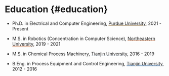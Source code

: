 # <i class="fa-solid fa-fw fa-graduation-cap" style="color: #c5e0b4"></i> Education {#education}

- Ph.D. in Electrical and Computer Engineering, <a href="#" class="show-notice-link" data-target="Purdue" data-display-style="flex" style="color: var(--text-color); text-decoration-color: #8e6f3e;">Purdue University</a>, 2021 - Present <br>
  <div id="Purdue" class="notice--info" markdown="1" style="display: none; background-color: #ebd99f; align-items: center; justify-content: center; gap: 1em; flex-wrap: wrap; min-width: 50%; width: fit-content; margin-left: 0;">

  ![Purdue logo](/images/university-logos/purdue.png){: style="width: 6em;" }

  **Boiler Up!**

  </div>
- M.S. in Robotics (Concentration in Computer Science), <a href="#" class="show-notice-link" data-target="Northeastern" data-display-style="flex" style="color: var(--text-color); text-decoration-color: #bb4100;">Northeastern University</a>, 2019 - 2021 <br>
  <div id="Northeastern" class="notice--info" markdown="1" style="display: none; background-color: #ffaf80; align-items: center; justify-content: center; gap: 1em; flex-wrap: wrap; min-width: 50%; width: fit-content; margin-left: 0;">

  ![Northeastern logo](/images/university-logos/neu.png){: style="width: 4.5em;" }

  **Go Huskies!**

  </div>
- M.S. in Chemical Process Machinery, <a href="#" class="show-notice-link" data-target="TJU_MS" data-display-style="flex" style="color: var(--text-color); text-decoration-color: #00468c;">Tianjin University</a>, 2016 - 2019 
  <div id="TJU_MS" class="notice--info" markdown="1" style="display: none; background-color: #d9e6ff; align-items: center; justify-content: center; gap: 1em; flex-wrap: wrap; min-width: 50%; width: fit-content; margin-left: 0;">
  
  ![TJU logo](/images/university-logos/tju.png){: style="width: 6em;" }
  
  </div>
- B.Eng. in Process Equipment and Control Engineering, <a href="#" class="show-notice-link" data-target="TJU_BEng" data-display-style="flex" style="color: var(--text-color); text-decoration-color: #00468c;">Tianjin University</a>, 2012 - 2016 
  <div id="TJU_BEng" class="notice--info" markdown="1" style="display: none; background-color: #d9e6ff; align-items: center; justify-content: center; gap: 1em; flex-wrap: wrap; min-width: 50%; width: fit-content; margin-left: 0;">
  
  ![TJU logo](/images/university-logos/tju.png){: style="width: 6em;" }
  
  </div>